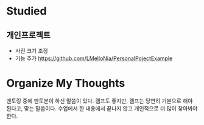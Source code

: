 # Studied

## 개인프로젝트
- 사진 크기 조정
- 기능 추가
https://github.com/LMelloNia/PersonalPojectExample

# Organize My Thoughts
멘토링 중에 멘토분이 하신 말씀이 있다. 캠프도 좋지만, 캠프는 당연히 기본으로 해야 된다고, 맞는 말씀이다. 수업에서 한 내용에서 끝나지 않고 개인적으로 더 많이 찾아봐야 한다.
